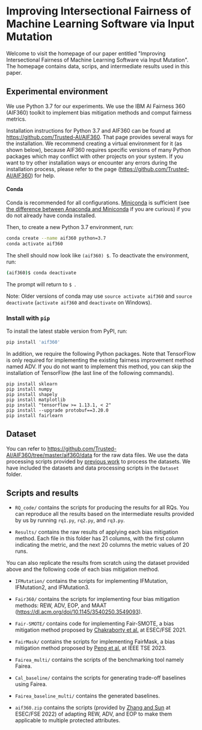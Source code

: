 # Improving Intersectional Fairness of Machine Learning Software via Input Mutation

Welcome to visit the homepage of our paper entitled "Improving Intersectional Fairness of Machine Learning Software via Input Mutation". The homepage contains data, scrips, and intermediate results used in this paper.

## Experimental environment

We use Python 3.7 for our experiments. We use the IBM AI Fairness 360 (AIF360) toolkit to implement bias mitigation methods and comput fairness metrics. 

Installation instructions for Python 3.7 and AIF360 can be found at https://github.com/Trusted-AI/AIF360. That page provides several ways for the installation. We recommend creating a virtual environment for it (as shown below), because AIF360 requires specific versions of many Python packages which may conflict with other projects on your system. If you want to try other installation ways or encounter any errors during the installation process, please refer to the page (https://github.com/Trusted-AI/AIF360) for help.

#### Conda

Conda is recommended for all configurations. [Miniconda](https://conda.io/miniconda.html)
is sufficient (see [the difference between Anaconda and
Miniconda](https://conda.io/docs/user-guide/install/download.html#anaconda-or-miniconda)
if you are curious) if you do not already have conda installed.

Then, to create a new Python 3.7 environment, run:

```bash
conda create --name aif360 python=3.7
conda activate aif360
```

The shell should now look like `(aif360) $`. To deactivate the environment, run:

```bash
(aif360)$ conda deactivate
```

The prompt will return to `$ `.

Note: Older versions of conda may use `source activate aif360` and `source
deactivate` (`activate aif360` and `deactivate` on Windows).

### Install with `pip`

To install the latest stable version from PyPI, run:

```bash
pip install 'aif360'
```

[comment]: <> (This toolkit can be installed as follows:)

[comment]: <> (```)

[comment]: <> (pip install aif360)

[comment]: <> (```)

[comment]: <> (More information on installing AIF360 can be found on https://github.com/Trusted-AI/AIF360.)

In addition, we require the following Python packages. Note that TensorFlow is only required for implementing the existing fairness improvement method named ADV. If you do not want to implement this method, you can skip the installation of TensorFlow (the last line of the following commands).
```
pip install sklearn
pip install numpy
pip install shapely
pip install matplotlib
pip install "tensorflow >= 1.13.1, < 2"
pip install --upgrade protobuf==3.20.0
pip install fairlearn
```

## Dataset

You can refer to https://github.com/Trusted-AI/AIF360/tree/master/aif360/data for the raw data files. We use the data processing scripts provided by [previous work](https://ieeexplore.ieee.org/document/9951398) to process the datasets. We have included the datasets and data processing scripts in the ```Dataset``` folder.


## Scripts and results

* ```RQ_code/``` contains the scripts for producing the results for all RQs. You can reproduce all the results based on the intermediate results provided by us by running ```rq1.py```, ```rq2.py```, and ```rq3.py```.

* ```Results/``` contains the raw results of applying each bias mitigation method. Each file in this folder has 21 columns, with the first column indicating the metric, and the next 20 columns the metric values of 20 runs.

You can also replicate the results from scratch using the dataset provided above and the following code of each bias mitigation method.

* ```IFMutation/``` contains the scripts for implementing IFMutation, IFMutation2, and IFMutation3. 

* ```Fair360/``` contains the scripts for implementing four bias mitigation methods: REW, ADV, EOP, and MAAT (https://dl.acm.org/doi/10.1145/3540250.3549093).

* ```Fair-SMOTE/``` contains code for implementing Fair-SMOTE, a bias mitigation method proposed by [Chakraborty et al.](https://doi.org/10.1145/3468264.3468537) at ESEC/FSE 2021.

* ```FairMask/``` contains the scripts for implementing FairMask, a bias mitigation method proposed by [Peng et al.](https://ieeexplore.ieee.org/document/9951398) at IEEE TSE 2023. 

* ```Fairea_multi/``` contains the scripts of the benchmarking tool namely Fairea.

* ```Cal_baseline/``` contains the scripts for generating trade-off baselines using Fairea.

* ```Fairea_baseline_multi/``` contains the generated baselines.

* ```aif360.zip``` contains the scripts (provided by [Zhang and Sun](https://github.com/zhangmengling/Adaptive_Fairness_Improvement) at ESEC/FSE 2022) of adapting REW, ADV, and EOP to make them applicable to multiple protected attributes.
  

